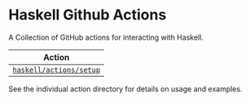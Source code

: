 # Haskell Github Actions

A Collection of GitHub actions for interacting with Haskell.

| Action                             |
| ---------------------------------- |
| [`haskell/actions/setup`](./setup) |

See the individual action directory for details on usage and examples.
